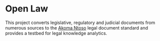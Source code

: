 # Open Law

This project converts legislative, regulatory and judicial documents from numerous sources to the [Akoma Ntoso](http://www.akomantoso.org/) legal document standard and provides a testbed for legal knowledge analytics.

